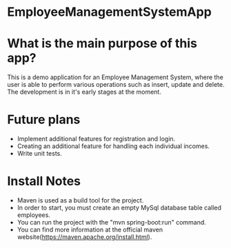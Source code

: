 # EmployeeManagementSystemApp

# What is the main purpose of this app?
This is a demo application for an Employee Management System,
where the user is able to perform various operations such as insert, 
update and delete.
The development is in it's early stages at the moment.

# Future plans
* Implement additional features for registration and login.
* Creating an additional feature for handling each individual incomes.
* Write unit tests.

# Install Notes
* Maven is used as a build tool for the project.
* In order to start, you must create an empty MySql database table called employees.
* You can run the project with the "mvn spring-boot:run" command.
* You can find more information at the official maven website(https://maven.apache.org/install.html).
